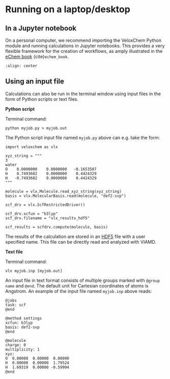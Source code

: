 # Running on a laptop/desktop

## In a Jupyter notebook

On a personal computer, we recommend importing the VeloxChem Python module and running calculations in Jupyter notebooks. This provides a very flexible framework for the creation of workflows, as amply illustrated in the [eChem book](https://kthpanor.github.io/echem) {cite}`echem_book`.

```{figure} ../images/jupyter_nb.png
:align: center
```

## Using an input file

Calculations can also be run in the terminal window using input files in the form of Python scripts or text files. 

**Python script**

Terminal command:

```
python myjob.py > myjob.out
```

The Python script input file named `myjob.py` above can e.g. take the form:

```
import veloxchem as vlx

xyz_string = """
3
water
O    0.0000000    0.0000000   -0.1653507
H    0.7493682    0.0000000    0.4424329
H   -0.7493682    0.0000000    0.4424329
"""

molecule = vlx.Molecule.read_xyz_string(xyz_string)
basis = vlx.MolecularBasis.read(molecule, "def2-svp")

scf_drv = vlx.ScfRestrictedDriver()

scf_drv.xcfun = "b3lyp"
scf_drv.filename = "vlx_results_hdf5"

scf_results = scfdrv.compute(molecule, basis)
```

The results of the calculation are stored in an [HDF5](https://en.wikipedia.org/wiki/Hierarchical_Data_Format) file with a user specified name. This file can be directly read and analyzed with VIAMD.

**Text file**

Terminal command:

```
vlx myjob.inp [myjob.out]
```

An input file in text format consists of multiple groups marked with `@group name` and `@end`. The default unit for Cartesian coordinates of atoms is Angstrom. An example of the input file named `myjob.inp` above reads:

```
@jobs
task: scf
@end

@method settings
xcfun: b3lyp
basis: def2-svp
@end

@molecule
charge: 0
multiplicity: 1
xyz:
O  0.00000  0.00000  0.00000
H  0.00000  0.00000  1.79524
H  1.69319  0.00000 -0.59904
@end
```
